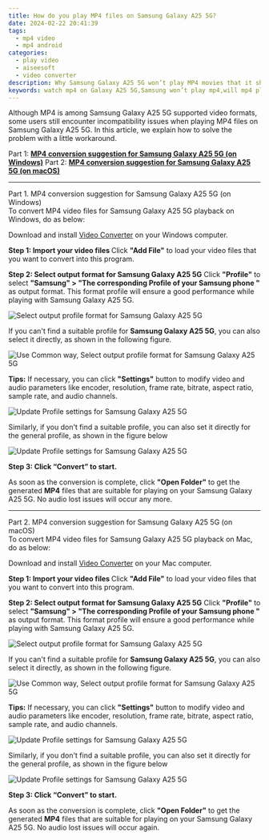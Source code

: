 ```yaml
---
title: How do you play MP4 files on Samsung Galaxy A25 5G?
date: 2024-02-22 20:41:39
tags: 
  - mp4 video
  - mp4 android
categories: 
  - play video
  - aiseesoft
  - video converter
description: Why Samsung Galaxy A25 5G won’t play MP4 movies that it should play? If you are unable to watch MP4 files on your Samsung Galaxy A25 5G, you may have interest in this article. It displays a way of converting MP4 files for playing on Samsung Galaxy A25 5G smoothly. 
keywords: watch mp4 on Galaxy A25 5G,Samsung won’t play mp4,will mp4 play on Samsung Galaxy A25 5G,view mp4 on Galaxy A25 5G,does mp4 play on Samsung,will mp4 play on Galaxy A25 5G,mp4 file not supported in Samsung Galaxy A25 5G,best mp4 transcoder android,playing mp4 videos on phone android,mp4 video converter for android,mp4 converter android 2018,mp4 codec vlc android
---
```


<div class="atpl-content atpl-for-aiseesoft-video-converter play-mp4-on-android">

<div class="atpl-post-description-part-1">
<div class="tpl-content-sub-paragraph-normal">
  <p>
    Although MP4 is among Samsung Galaxy A25 5G supported video formats, some users still encounter incompatibility issues when playing MP4 files on Samsung Galaxy A25 5G. In this article, we explain how to solve the problem with a little workaround.
  </p>
</div>
</div>



<div class="atpl-post-description-part-2">

</div>

Part 1: <strong><a href="#p1">MP4 conversion suggestion for Samsung Galaxy A25 5G (on Windows)</a></strong>
Part 2: <strong><a href="#p2">MP4 conversion suggestion for Samsung Galaxy A25 5G (on macOS)</a></strong>

<!-- Part 1 -->
<a id="p1" name="p1" ></a><hr>

<div class="atpl-step-part-style">Part 1. MP4 conversion suggestion for Samsung Galaxy A25 5G (on Windows)</div>
To convert MP4 video files for Samsung Galaxy A25 5G playback on Windows, do as below:

Download and install <a class="atpl-step-content-a-style" href="https://tools.techidaily.com/aiseesoft-total-video-converter/" target="_blank" rel="noopener">Video Converter</a> on your Windows computer.

<strong>Step 1: Import your video files </strong>
Click <b>"Add File"</b> to load your video files that you want to convert into this program.

<strong>Step 2: Select output format for Samsung Galaxy A25 5G</strong>
Click <b>"Profile"</b> to select <b>"Samsung" > "The corresponding Profile of your Samsung phone "</b> as output format. This format profile will ensure a good performance while playing with Samsung Galaxy A25 5G.

<img src="https://tools.techidaily.com/images/apps/aiseesoft/video-converter/devices/samsung/fv.mp4/win/profile-3.png" class="atpl-imgstyle" alt="Select output profile format for Samsung Galaxy A25 5G" />

If you can't find a suitable profile for **Samsung Galaxy A25 5G**, you can also select it directly, as shown in the following figure.

<img src="https://tools.techidaily.com/images/apps/aiseesoft/video-converter/devices/common_android/fv.mp4/win/profile.png" class="atpl-imgstyle" alt="Use Common way, Select output profile format for Samsung Galaxy A25 5G" />

<strong>Tips:</strong>
If necessary, you can click <b>"Settings"</b> button to modify video and audio parameters like encoder, resolution, frame rate, bitrate, aspect ratio, sample rate, and audio channels. 

<img src="https://tools.techidaily.com/images/apps/aiseesoft/video-converter/devices/samsung/fv.mp4/win/settings-5.png" class="atpl-imgstyle"  alt="Update Profile settings for Samsung Galaxy A25 5G" />

Similarly, if you don't find a suitable profile, you can also set it directly for the general profile, as shown in the figure below

<img src="https://tools.techidaily.com/images/apps/aiseesoft/video-converter/devices/common_android/fv.mp4/win/settings.png" class="atpl-imgstyle"  alt="Update Profile settings for Samsung Galaxy A25 5G" />

<strong>Step 3: Click “Convert” to start.</strong>

As soon as the conversion is complete, click <b>"Open Folder"</b> to get the generated <b>MP4</b> files that are suitable for playing on your Samsung Galaxy A25 5G. No audio lost issues will occur any more.

<!-- Part 2 -->
<a id="p2" name="p2"></a><hr>

<div class="atpl-step-part-style">Part 2. MP4 conversion suggestion for Samsung Galaxy A25 5G (on macOS)</div>
To convert MP4 video files for Samsung Galaxy A25 5G playback on Mac, do as below:

Download and install <a class="atpl-step-content-a-style" href="https://tools.techidaily.com/aiseesoft-total-video-converter/" target="_blank" rel="noopener">Video Converter</a> on your Mac computer.

<strong>Step 1: Import your video files </strong>
Click <b>"Add File"</b> to load your video files that you want to convert into this program.

<strong>Step 2: Select output format for Samsung Galaxy A25 5G</strong>
Click <b>"Profile"</b> to select <b>"Samsung" > "The corresponding Profile of your Samsung phone "</b> as output format. This format profile will ensure a good performance while playing with Samsung Galaxy A25 5G.

<img src="https://tools.techidaily.com/images/apps/aiseesoft/video-converter/devices/samsung/fv.mp4/mac/profile.png" class="atpl-imgstyle" alt="Select output profile format for Samsung Galaxy A25 5G" />

If you can't find a suitable profile for **Samsung Galaxy A25 5G**, you can also select it directly, as shown in the following figure.

<img src="https://tools.techidaily.com/images/apps/aiseesoft/video-converter/devices/common_android/fv.mp4/mac/profile.png" class="atpl-imgstyle" alt="Use Common way, Select output profile format for Samsung Galaxy A25 5G" />

<strong>Tips:</strong>
If necessary, you can click <b>"Settings"</b> button to modify video and audio parameters like encoder, resolution, frame rate, bitrate, aspect ratio, sample rate, and audio channels. 

<img src="https://tools.techidaily.com/images/apps/aiseesoft/video-converter/devices/samsung/fv.mp4/mac/settings.png" class="atpl-imgstyle"  alt="Update Profile settings for Samsung Galaxy A25 5G" />

Similarly, if you don't find a suitable profile, you can also set it directly for the general profile, as shown in the figure below

<img src="https://tools.techidaily.com/images/apps/aiseesoft/video-converter/devices/common_android/fv.mp4/win/settings.png" class="atpl-imgstyle"  alt="Update Profile settings for Samsung Galaxy A25 5G" />

<strong>Step 3: Click “Convert” to start.</strong>

As soon as the conversion is complete, click <b>"Open Folder"</b> to get the generated <b>MP4</b> files that are suitable for playing on your Samsung Galaxy A25 5G. No audio lost issues will occur again.



<div class="atpl-post-end">
  <div class="atpl-post-device-model-description">
    
  </div>
</div>

<ins class="adsbygoogle"
     style="display:block"
     data-ad-client="ca-pub-7571918770474297"
     data-ad-slot="8358498916"
     data-ad-format="auto"
     data-full-width-responsive="true"></ins>


</div>